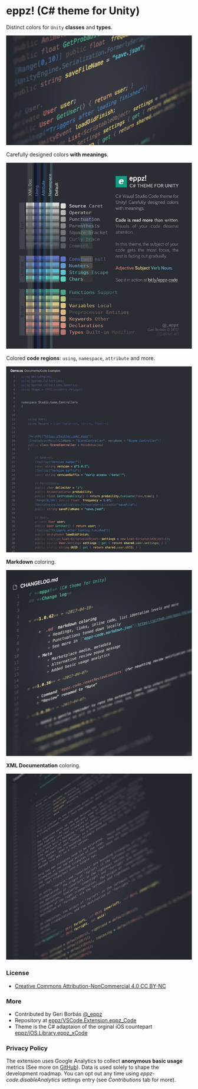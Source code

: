 # eppz! (C# theme for Unity)


Distinct colors for `Unity` **classes** and **types**.

![alt](images/eppz-Code_1_727px_crop.png)

Carefully designed colors **with meanings**.

![alt](images/eppz-Code_2_727px.png)

Colored **code regions**: `using`, `namespace`, `attribute` and more.

![alt](images/eppz-Code_3_727px.png)

**Markdown** coloring.

![alt](images/eppz-Code_5_727px.png)

**XML Documentation** coloring.

![alt](images/eppz-Code_4_727px.png)


### License

* [Creative Commons Attribution-NonCommercial 4.0 CC BY-NC](https://creativecommons.org/licenses/by-nc/4.0/legalcode)


### More

* Contributed by Geri Borbás [@_eppz](http://twitter.com/_eppz)
* Repository at [eppz/VSCode.Extension.eppz_Code](https://github.com/eppz/VSCode.Extension.eppz_Code.git)
* Theme is the C# adaptaion of the orginal iOS countepart [eppz/iOS.Library.eppz_xCode](https://github.com/eppz/iOS.Library.eppz_xCode)


### Privacy Policy

The extension uses Google Analytics to collect **anonymous basic usage** metrics (See more on [GitHub](https://github.com/eppz/VSCode.Extension.eppz_Code/search?utf8=%E2%9C%93&q=path%3Asrc+Analytics&type=)). Data is used solely to shape the development roadmap. You can opt out any time using *eppz-code.disableAnalytics* settings entry (see *Contributions* tab for more).